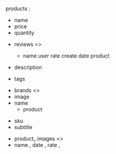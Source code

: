 products :
- name
- price
- quantity
<!-- Alone -->
- reviews  <>
  - name user 
    rate 
    create date 
     product
     <!-- end -->


- description
- tags
<!-- alone -->
- brands  <>
 - image
 - name 
   - product


<!-- end -->


- sku
- subtitle






<!-- alone -->
- product_ images <>
 - name , date , rate ,
 <!--  -->
